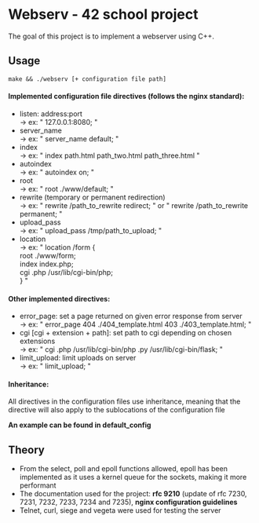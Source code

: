 # Webserv - 42 school project

The goal of this project is to implement a webserver using C++. 

## Usage

```
make && ./webserv [+ configuration file path]
```

#### Implemented configuration file directives (follows the nginx standard): 
  - listen: address:port <br/>
      -> ex: " 127.0.0.1:8080; "
  - server_name <br/>
      -> ex: " server_name default; "
  - index <br/>
      -> ex: " index path.html path_two.html path_three.html "
  - autoindex <br/>
      -> ex: " autoindex on; "
  - root <br/>
      -> ex: " root ./www/default; "
  - rewrite (temporary or permanent redirection) <br/>
      -> ex: " rewrite /path_to_rewrite redirect; " or " rewrite /path_to_rewrite permanent; "
  - upload_pass <br/>
      -> ex: " upload_pass /tmp/path_to_upload; "
  - location <br/>
      -> ex: " location /form {<br/>
			  root ./www/form;<br/>
			  index index.php;<br/>
			  cgi .php /usr/lib/cgi-bin/php;<br/>
		    } "
 
#### Other implemented directives: 
  - error_page: set a page returned on given error response from server<br/>
      -> ex: " error_page 404 ./404_template.html 403 ./403_template.html; "
  - cgi [cgi + extension + path]: set path to cgi depending on chosen extensions<br/>
      -> ex: " cgi .php /usr/lib/cgi-bin/php .py /usr/lib/cgi-bin/flask; "
  - limit_upload: limit uploads on server<br/>
      -> ex: " limit_upload; "
      
 #### Inheritance:
  All directives in the configuration files use inheritance, meaning that the directive will also apply to the sublocations of the configuration file
 
 **An example can be found in default_config**

## Theory

- From the select, poll and epoll functions allowed, epoll has been implemented as it uses a kernel queue for the sockets, making it more performant
- The documentation used for the project: **rfc 9210** (update of rfc 7230, 7231, 7232, 7233, 7234 and 7235), **nginx configuration guidelines**
- Telnet, curl, siege and vegeta were used for testing the server
 


